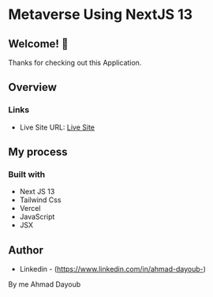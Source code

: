 # Metaverse Using NextJS 13



## Welcome! 👋
Thanks for checking out this Application.

## Overview

### Links

- Live Site URL: [Live Site](https://metaverse-sage-psi.vercel.app/)

## My process

### Built with

- Next JS 13
- Tailwind Css
- Vercel
- JavaScript
- JSX


## Author

- Linkedin - (https://www.linkedin.com/in/ahmad-dayoub-)

By me 
Ahmad Dayoub

